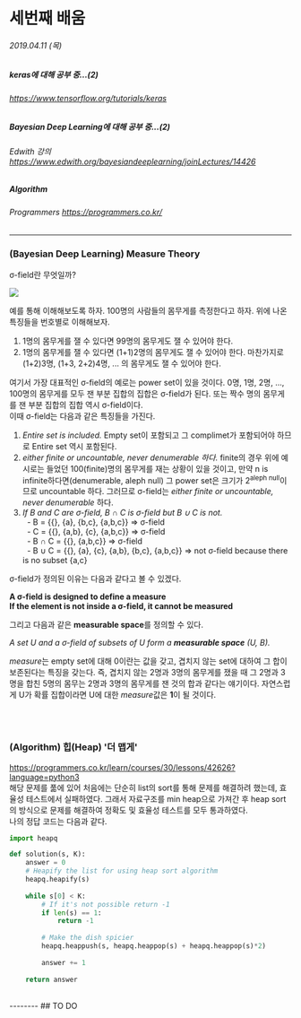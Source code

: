 # 세번째 배움
###### 2019.04.11 (목)
##### keras에 대해 공부 중...(2)
###### https://www.tensorflow.org/tutorials/keras
##### Bayesian Deep Learning에 대해 공부 중...(2)
###### Edwith 강의 https://www.edwith.org/bayesiandeeplearning/joinLectures/14426
##### Algorithm
###### Programmers https://programmers.co.kr/
-----


### (Bayesian Deep Learning) Measure Theory

σ-field란 무엇일까?
  
![](https://t1.daumcdn.net/cfile/tistory/99CE204F5B2F4C402C)
    
예를 통해 이해해보도록 하자. 100명의 사람들의 몸무게를 측정한다고 하자. 위에 나온 특징들을 번호별로 이해해보자.  

1. 1명의 몸무게를 잴 수 있다면 99명의 몸무게도 잴 수 있어야 한다.
2. 1명의 몸무게를 잴 수 있다면 (1+1)2명의 몸무게도 잴 수 있어야 한다. 마찬가지로 (1+2)3명, (1+3, 2+2)4명, ... 의 몸무게도 잴 수 있어야 한다.  

여기서 가장 대표적인 σ-field의 예로는 power set이 있을 것이다. 0명, 1명, 2명, ..., 100명의 몸무게를 모두 잰 부분 집합의 집합은 σ-field가 된다. 또는 짝수 명의 몸무게를 잰 부분 집합의 집합 역시 σ-field이다.  
이때 σ-field는 다음과 같은 특징들을 가진다.  

1. *Entire set is included.* Empty set이 포함되고 그 complimet가 포함되어야 하므로 Entire set 역시 포함된다. 
2. *either finite or uncountable, never denumerable 하다.*  finite의 경우 위에 예시로는 들었던 100(finite)명의 몸무게를 재는 상황이 있을 것이고, 만약 n is infinite하다면(denumerable, aleph null) 그 power set은 크기가 2<sup>aleph null</sup>이므로 uncountable 하다. 그러므로 σ-field는 *either finite or uncountable, never denumerable* 하다.
3. *If B and C are σ-field, B ∩ C is σ-field but B ∪ C is not.*  
  &nbsp; \- B = {{}, {a}, {b,c}, {a,b,c}} => σ-field  
  &nbsp; \- C = {{}, {a,b}, {c}, {a,b,c}} => σ-field  
  &nbsp; \- B ∩ C = {{}, {a,b,c}} => σ-field  
  &nbsp; \- B ∪ C = {{}, {a}, {c}, {a,b}, {b,c}, {a,b,c}} => not σ-field because there is no subset {a,c}  
  
σ-field가 정의된 이유는 다음과 같다고 볼 수 있겠다.  
  
**A σ-field is designed to define a measure**  
**If the element is not inside a σ-field, it cannot be measured**  
  
그리고 다음과 같은 **measurable space**를 정의할 수 있다.  
  
*A set U and a  σ-field of subsets of U form a **measurable space** (U, B).*
  
*measure*는 empty set에 대해 0이란는 값을 갖고, 겹치지 않는 set에 대하여 그 합이 보존된다는 특징을 갖는다. 즉, 겹치지 않는 2명과 3명의 몸무게를 쟀을 때 그 2명과 3명을 합친 5명의 몸무는 2명과 3명의 몸무게를 잰 것의 합과 같다는 얘기이다. 자연스럽게 U가 확률 집합이라면 U에 대한 *measure*값은 **1**이 될 것이다.

<br>
<br>

### (Algorithm) 힙(Heap) '더 맵게'

https://programmers.co.kr/learn/courses/30/lessons/42626?language=python3  
해당 문제를 풂에 있어 처음에는 단순히 list의 sort를 통해 문제를 해결하려 했는데, 효율성 테스트에서 실패하였다. 그래서 자료구조를 min heap으로 가져간 후 heap sort의 방식으로 문제를 해결하여 정확도 및 효율성 테스트를 모두 통과하였다.  
나의 정답 코드는 다음과 같다.

```python
import heapq

def solution(s, K):
    answer = 0
    # Heapify the list for using heap sort algorithm
    heapq.heapify(s)
    
    while s[0] < K:
        # If it's not possible return -1
        if len(s) == 1:
            return -1
        
        # Make the dish spicier
        heapq.heappush(s, heapq.heappop(s) + heapq.heappop(s)*2)
        
        answer += 1
        
    return answer
```

<br>
--------
## TO DO
